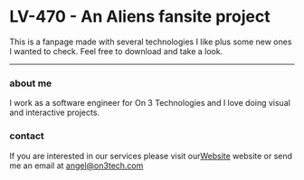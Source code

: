 # LV-470 - An Aliens fansite project

This is a fanpage made with several technologies I like plus some new ones I wanted to check.
Feel free to download and take a look.

---

### about me

I work as a software engineer for On 3 Technologies and I love doing visual and interactive projects.

### contact

If you are interested in our services please visit our[Website](https://on3tech.com/) website or send me an email at <angel@on3tech.com>
